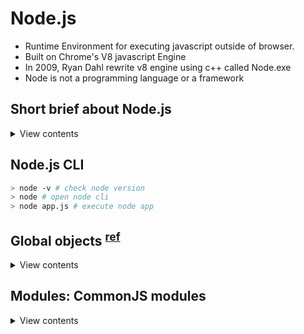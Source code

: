 # Node.js

- Runtime Environment for executing javascript outside of browser.
- Built on Chrome's V8 javascript Engine
- In 2009, Ryan Dahl rewrite v8 engine using c++ called Node.exe
- Node is not a programming language or a framework

## Short brief about Node.js

<details>
<summary>View contents</summary>

#### Used for

- Highly-scalable, data-intensive and real-time apps

#### Node Architecture

```
JS CODE ----> JS ENGINE ----> MACHINE CODE

edge - Chakra
Firefox - SpiderMonkey
Chrome - v8
```

#### How Node works?

- Node.js is non-blocking asynchronous (single threaded)

#### Good for <sup>[ref](https://stackoverflow.com/questions/61421370/what-is-the-meaning-of-i-o-intensive-in-node-js)</sup>

Node.js is ideal for I/O-intensive apps. Node.js performs best when your application is not CPU intensive and instead spends most of its time doing I/O (input/output) tasks such as reading/writing to a database, read/writing from files, reading/sending network data and so on.

Web server's primary job is responding to http requests which are usually requests for data, most web servers spend most of their time fetching things, reading and writing things and sending things which are all I/O tasks. In the node.js design, all these I/O tasks happen asynchronously in a non-blocking fashion and they use events to signal when those operations complete. This is where the phrase "event-driven design" comes from when describing node.js. It so happens that this makes node.js very efficient at handling things that involve primarily I/O. This is what a simple implementation of node.js does best. And, it generally does it better than a purely threaded server design that devotes an OS thread to every currently in-flight I/O operation (the original design for many server frameworks).

If you do have CPU intensive things (major calculations, image processing, heavy crypto operations, etc...) and you do them very often or they take very long, then you will be best served if you put those tasks in a Worker Thread or in another process and communicate back and forth between the main process in node.js and this worker to get that CPU-intensive work done. It used to be that node.js didn't have Worker Threads which made this task a little more complicated where you often had to use one or more additional processes (either via clustering or additional dedicated processes) in order to handle this CPU-intensive work, but now you can use Worker Threads which can be a bit more convenient.

For example, I have a server task that requires a very heavy amount of crypto (performing a billion crypto operations). If I put that in the main node.js thread, that essentially blocks the event loop so my server can't process other requests while that heavy duty crypto operation is running which would ruin the responsiveness of my server.

But, I was able to move the crypto work to a worker thread (actually to several worker threads) and then can crunch away on the crypto while my main thread stays nice and lively to handle other, unrelated incoming requests in a timely fashion.

</details>

## Node.js CLI

```bash
> node -v # check node version
> node # open node cli
> node app.js # execute node app
```

## Global objects <sup>[ref](https://nodejs.org/api/globals.html)

<details>
<summary>View contents</summary>

These global objects are available in all modules.

- **\_\_dirname**

<details>
<summary>View contents</summary>

The directory name of the current module. This is the same as the path.dirname() of the `__filename`.

Example: running node example.js from /Users/mjr

```js
console.log(__dirname);
// Prints: /Users/mjr
console.log(path.dirname(__filename));
// Prints: /Users/mjr
```

</details>

- **\_\_filename**

<details>
<summary>View contents</summary>

The file name of the current module. This is the current module file's absolute path with symlinks resolved.

Example:

Running node example.js from /Users/mjr

```js
console.log(__filename);
// Prints: /Users/mjr/example.js
console.log(__dirname);
// Prints: /Users/mjr
```

</details>

- **exports**

<details>
<summary>View contents</summary>

The exports variable is available within a module's file-level scope, and is assigned the value of module.exports before the module is evaluated.

```js
module.exports.hello = true; // Exported from require of module
exports = { hello: false }; // Not exported, only available in the module
module.exports = exports = function Constructor() {}; // reassign exports
```

</details>

- **module**

<details>
<summary>View contents</summary>

A reference to the current module. In particular, module.exports is used for defining what a module exports and makes available through require().

</details>

- **require**

<details>
<summary>View contents</summary>

Used to import modules, JSON, and local files. Modules can be imported from node_modules. Local modules and JSON files can be imported using a relative path (e.g. ./, ./foo, ./bar/baz, ../foo) that will be resolved against the directory named by `__dirname` (if defined) or the current working directory.

```js
// Importing a local module with a path relative to the `__dirname` or current
// working directory. (On Windows, this would resolve to .\path\myLocalModule.)
const myLocalModule = require("./path/myLocalModule");

// Importing a JSON file:
const jsonData = require("./path/filename.json");

// Importing a module from node_modules or Node.js built-in module:
const crypto = require("crypto");
```

</details>

- **process**: info about env where the program is being executed.

</details>

## Modules: CommonJS modules

<details>
<summary>View contents</summary>

In the Node.js module system, each file is treated as a separate module.

Example:

`circle.js`

```js
// Local variable
const { PI } = Math;

const area = (r) => PI * r ** 2;
exports.area = area;
exports.circumference = (r) => 2 * PI * r;

// Shareable variable
exports.variable = "hello";
// module.exports = { area, circumference, variable };
```

`app.js`

```js
const circle = require("./circle.js");

// cherry-pick import - possible for both exports and module.exports
// const {area, variable} = require("./circle.js")

console.log(circle.area(4));
console.log(circle.variable);
```

`app.js` loads the module `circle.js` that is in the same directory as `app.js`.

Variables local to the module will be private, because the module is wrapped in a function by Node.js (module wrapper). In this example, the variable PI is private to circle.js.

Different types of module formats:

1. CommonJS(CJS) - `require` and `module.exports`
2. ES Module(ESM) of ES6(ES2015) - `import` and `export`

#### Built-in Modules

<details>
<summary>View contents</summary>

1. **OS**

<details>
<summary>View contents</summary>

The os module provides operating system-related utility methods and properties. It can be accessed using:

```js
const os = require("os");
```

`os.userInfo([options])`

Returns information about the currently effective user.

`os.uptime()`

Returns the system uptime in seconds.

`os.type()` - os name
`os.release()` - os release
`os.totalmem()` - os total memory
`os.freemem()` - os free memory

</details>

2. **PATH**

<details>
<summary>View contents</summary>

The path module provides utilities for working with file and directory paths. It can be accessed using:

```js
const path = require("path");
```

`path.sep` - returns separator, e.g., '/'

`path.basename(path[,ext])`

The path.basename() method returns the last portion of a path, similar to the Unix basename command. Trailing directory separators are ignored.

```js
path.basename("/foo/bar/baz/asdf/quux.html");
// Returns: 'quux.html'

path.basename("/foo/bar/baz/asdf/quux.html", ".html");
// Returns: 'quux'
```

`path.dirname(path)`

The path.dirname() method returns the directory name of a path, similar to the Unix dirname command. Trailing directory separators are ignored.

```js
path.dirname("/foo/bar/baz/asdf/quux");
// Returns: '/foo/bar/baz/asdf'
```

`path.extname(path)`

The path.extname() method returns the extension of the path, from the last occurrence of the . (period) character to end of string in the last portion of the path. If there is no . in the last portion of the path, or if there are no . characters other than the first character of the basename of path, an empty string is returned.

```js
path.extname("index.html");
// Returns: '.html'

path.extname("index.coffee.md");
// Returns: '.md'

path.extname("index.");
// Returns: '.'

path.extname("index");
// Returns: ''

path.extname(".index");
// Returns: ''

path.extname(".index.md");
// Returns: '.md'
```

`path.join([...paths])`

The path.join() method joins all given path segments together using the platform-specific separator as a delimiter, then normalizes the resulting path.

```js
path.join("/foo", "bar", "baz/asdf", "quux", "..");
// Returns: '/foo/bar/baz/asdf'

path.join("foo", {}, "bar");
// Throws 'TypeError: Path must be a string. Received {}'
```

`path.resolve([...paths])`

The path.resolve() method resolves a sequence of paths or path segments into an absolute path.

If no path segments are passed, path.resolve() will return the absolute path of the current working directory.

```js
path.resolve("/foo/bar", "./baz");
// Returns: '/foo/bar/baz'

path.resolve("/foo/bar", "/tmp/file/");
// Returns: '/tmp/file'

path.resolve("wwwroot", "static_files/png/", "../gif/image.gif");
// If the current working directory is /home/myself/node,
// this returns '/home/myself/node/wwwroot/static_files/gif/image.gif'

path.resolve(__dirname, "content");
// __dirname returns current directory
```

</details>

3. **FS** <sup>[ref](https://nodejs.org/api/fs.html)</sup>

<details>
<summary>View contents</summary>

The fs module enables interacting with the file system in a way modeled on standard POSIX functions.

To use the promise-based APIs:

```js
import * as fs from "fs/promises";
// const fs = require('fs/promises')
```

To use the callback and sync APIs:

```js
import * as fs from "fs";
// const fs = require('fs')
```

All file system operations have synchronous, callback, and promise-based forms, and are accessible using both CommonJS syntax and ES6 Modules (ESM).

Promise example

```js
import { unlink } from "fs/promises";
// const { unlink } = require('fs/promises')

try {
  await unlink("/tmp/hello");
  console.log("successfully deleted /tmp/hello");
} catch (error) {
  console.error("there was an error:", error.message);
}
```

Callback example

```js
import { unlink } from "fs";

unlink("/tmp/hello", (err) => {
  if (err) throw err;
  console.log("successfully deleted /tmp/hello");
});
```

Synchronous example

The synchronous APIs block the Node.js event loop and further JavaScript execution until the operation is complete.

```js
import { unlinkSync } from "fs";

try {
  unlinkSync("/tmp/hello");
  console.log("successfully deleted /tmp/hello");
} catch (err) {
  // handle the error
}
```

</details>

4. **HTTP**

<details>
<summary>View contents</summary>

> allows Node.js to transfer data over the Hyper Text Transfer Protocol (HTTP)

#### Create an HTTP server

The HTTP module can create an HTTP server that listens to server ports and gives a response back to the client.

`createServer()` method is used create an HTTP server:

```js
const http = require("http");

// create a server object
http
  // req argument that represents the request from the client
  .createServer((req, res) => {
    res.writeHead(200, { "Content-Type": "applications/json" }); // the first argument is the status code, 200 means that all is OK, the second argument is an object containing the response headers
    res.write("Hello World\n"); // write a response to the client
    res.write(req.url); // "url" which holds the part of the url that comes after the domain name
    res.end(); // end the response
  })
  .listen(5000); // the server object listens on prot 5000
```

The function passed into the http.createServer() method, will be executed when someone tries to access the computer on port 8080 (e.g. http://localhost:5000).

</details>

</details>

</details>
